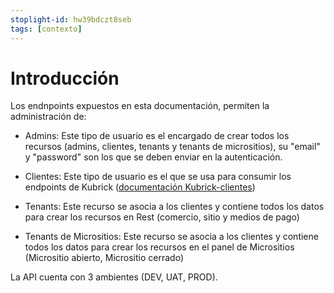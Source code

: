 ```yaml
---
stoplight-id: hw39bdczt8seb
tags: [contexto]
---
```


# Introducción

Los endnpoints expuestos en esta documentación, permiten la administración de:

- Admins: Este tipo de usuario es el encargado de crear todos los recursos (admins, clientes, tenants y tenants de micrositios), su "email" y "password" son los que se deben enviar en la autenticación.

- Clientes: Este tipo de usuario es el que se usa para consumir los endpoints de Kubrick ([documentación Kubrick-clientes](https://kubrick.stoplight.io/docs/kubrick-clients/qdp6e163d99rb-autenticacion))

- Tenants: Este recurso se asocia a los clientes y contiene todos los datos para crear los recursos en Rest (comercio, sitio y medios de pago)

- Tenants de Micrositios: Este recurso se asocia a los clientes y contiene todos los datos para crear los recursos en el panel de Micrositios (Micrositio abierto, Micrositio cerrado)

La API cuenta con 3 ambientes (DEV, UAT, PROD).
